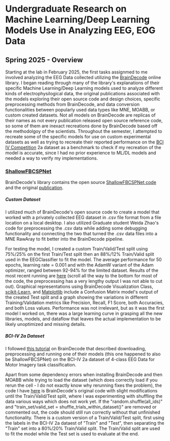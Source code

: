 # Undergraduate Research on Machine Learning/Deep Learning Models Use in Analyzing EEG, EOG Data

## Spring 2025 - Overview

Starting at the lab in February 2025, the first tasks assignmed to me involved analyzing the EEG Data collected utilizing the [BrainDecode](https://braindecode.org/stable/index.html) online library. I began reading through many of the library's explanations of their specific Machine Learning/Deep Learning models used to analyze different kinds of electrophysilogical data, the original publications associated with the models exploring their open source code and design choices, specific preprocessing methods from BrainDecode, and data conversion functionalities between popularly used data types like MNE, MOABB, or custom created datasets. Not all models on BrainDecode are replicas of their names as not every publication released open source reference code, so some of them are inexact recreations done by BrainDecode based off the methodolgoy of the scientists. Throughout the semester, I attempted to recreate some of the specific models for use on custom experimental datasets as well as trying to recreate their reported performance on the [BCI IV Competition](https://bbci.de/competition/iv/index.html) 2a dataset as a benchmark to check if my recreation of the model is accurate, since I had no prior experience to ML/DL models and needed a way to verify my implementations.


### <ins>ShallowFBCSPNet</ins>
BrainDecode's library contains the open source [ShallowFBCSPNet code](https://github.com/braindecode/braindecode//blob/master/braindecode/models/shallow_fbcsp.py#L14-L214) and the original [publication](https://doi.org/10.1002/hbm.23730). 

##### _Custom Dataset_
I utilized much of BrainDecode's open source code to create a model that worked with a privately collected EEG dataset in .csv file format from a file location on a local desktop. I also utilized Graduate student Weida Zhao's code for preprocessing the .csv data while adding some debugging functionality and connecting the two that turned the .csv data files into a MNE RawAray to fit better into the BrainDecode pipeline. 

For testing the model, I created a custom Train/Valid/Test split using 75%/25% on the first Train/Test split then an 88%/12% Train/Valid split used in the EEGClassifier to fit the model. The average performance for 50 epochs, learning rate = 0.001 and with the AdamW variant of the Adam optimizer, ranged between 92-94% for the limited dataset. Results of the most recent running are [here](https://github.com/nickelodeon20/UG.Research-Yazhou.Tu-AU/blob/main/EEG-Data-Models/ShallowFBCSPNet/ShallowFBCSPNet_211data.ipynb) (scroll all the way to the bottom for most of the code, the preprocessing has a very lengthy output I was not able to cut out). Graphical representations using BrainDecode Visualization Class, [scikit-Learn](https://scikit-learn.org/stable/index.html), and [Matplotlib](https://matplotlib.org/) include a Confusion Matrix model's output of the created Test split and a graph showing the variations in different Training/Validation metrics like Precision, Recall, F1 Score, both Accuracies, and both Loss values. Performance was not irrelevant, but as it was the first model I worked on, there was a large learning curve in grasping all the new libraries, models, and dataflow that leaves the actual implementation to be likely unoptimized and missing details.

##### _BCI-IV 2a Dataset_
I followed [this tutorial](https://braindecode.org/stable/auto_examples/model_building/plot_bcic_iv_2a_moabb_cropped.html#sphx-glr-auto-examples-model-building-plot-bcic-iv-2a-moabb-cropped-py) on BrainDecode that described downloading, preprocessing and running one of their models (this one happened to also be ShallowFBCSPNet) on the BCI-IV 2a dataset of 4-class EEG Data for Motor Imagery task classification. 

Apart from some dependency errors when installing BrainDecode and then MOABB while trying to load the dataset (which does correctly load if you rerun the cell - I do not exactly know why rerunning fixes the problem), the code I have [here](https://github.com/nickelodeon20/UG.Research-Yazhou.Tu-AU/blob/main/EEG-Data-Models/ShallowFBCSPNet/ShallowFBCSPNet_BCI_IV2a_data.ipynb) is BrainDecode's original code with slight modifications until the Train/Valid/Test split, where I was experimenting with shuffling the data various ways which does not work yet. If the "random.shuffle(all_ids)" and "train_set/valid_set = shuffle_trials_within_dataset()" are removed or commented out, the code should still run correctly without that unfinished functionality. There is a custom version of a Train/Valid/Test split, first using the labels in the BCI-IV 2a dataest of "Train" and "Test", then separating the "Train" set into a 80%/20% Train/Valid split. The Train/Valid split are used to fit the model while the Test set is used to evaluate at the end. 
